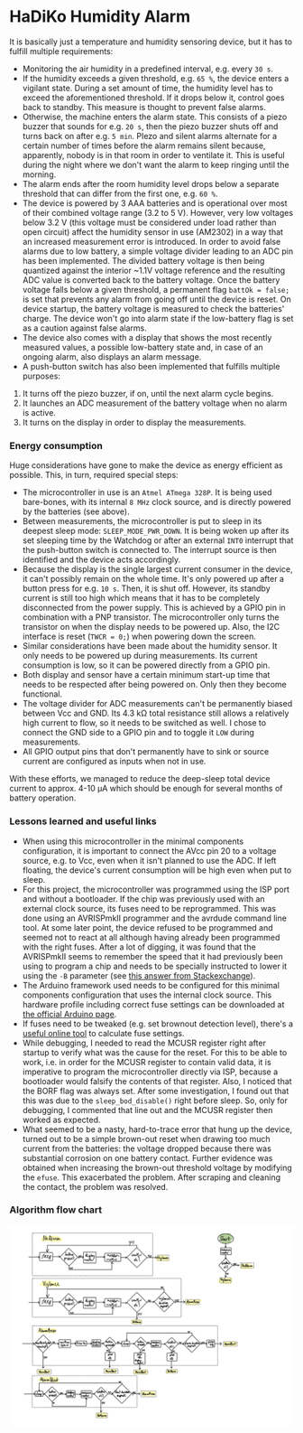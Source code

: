 # HaDiKo Humidity Alarm

It is basically just a temperature and humidity sensoring device, but it has to fulfill multiple requirements:

- Monitoring the air humidity in a predefined interval, e.g. every `30 s`.
- If the humidity exceeds a given threshold, e.g. `65 %`, the device enters a vigilant state. During a set amount of time, the humidity level has to exceed the aforementioned threshold. If it drops below it, control goes back to standby. This measure is thought to prevent false alarms.
- Otherwise, the machine enters the alarm state. This consists of a piezo buzzer that sounds for e.g. `20 s`, then the piezo buzzer shuts off and turns back on after e.g. `5 min`. PIezo and silent alarms alternate for a certain number of times before the alarm remains silent because, apparently, nobody is in that room in order to ventilate it. This is useful during the night where we don't want the alarm to keep ringing until the morning.
- The alarm ends after the room humidity level drops below a separate threshold that can differ from the first one, e.g. `60 %`.
- The device is powered by 3 AAA batteries and is operational over most of their combined voltage range (3.2 to 5 V). However, very low voltages below 3.2 V (this voltage must be considered under load rather than open circuit) affect the humidity sensor in use (AM2302) in a way that an increased measurement error is introduced. In order to avoid false alarms due to low battery, a simple voltage divider leading to an ADC pin has been implemented. The divided battery voltage is then being quantized against the interior ~1.1V voltage reference and the resulting ADC value is converted back to the battery voltage. Once the battery voltage falls below a given threshold, a permanent flag `battOk = false;` is set that prevents any alarm from going off until the device is reset. On device startup, the battery voltage is measured to check the batteries' charge. The device won't go into alarm state if the low-battery flag is set as a caution against false alarms.
- The device also comes with a display that shows the most recently measured values, a possible low-battery state and, in case of an ongoing alarm, also displays an alarm message.
- A push-button switch has also been implemented that fulfills multiple purposes:
1) It turns off the piezo buzzer, if on, until the next alarm cycle begins.
2) It launches an ADC measurement of the battery voltage when no alarm is active.
3) It turns on the display in order to display the measurements.

### Energy consumption

Huge considerations have gone to make the device as energy efficient as possible. This, in turn, required special steps:
- The microcontroller in use is an `Atmel ATmega 328P`. It is being used bare-bones, with its internal `8 MHz` clock source, and is directly powered by the batteries (see above).
- Between measurements, the microcontroller is put to sleep in its deepest sleep mode: `SLEEP_MODE_PWR_DOWN`. It is being woken up after its set sleeping time by the Watchdog or after an external `INT0` interrupt that the push-button switch is connected to. The interrupt source is then identified and the device acts accordingly.
- Because the display is the single largest current consumer in the device, it can't possibly remain on the whole time. It's only powered up after a button press for e.g. `10 s`. Then, it is shut off. However, its standby current is still too high which means that it has to be completely disconnected from the power supply. This is achieved by a GPIO pin in combination with a PNP transistor. The microcontroller only turns the transistor on when the display needs to be powered up. Also, the I2C interface is reset (`TWCR = 0;`) when powering down the screen.
- Similar considerations have been made about the humidity sensor. It only needs to be powered up during measurements. Its current consumption is low, so it can be powered directly from a GPIO pin.
- Both display and sensor have a certain minimum start-up time that needs to be respected after being powered on. Only then they become functional.
- The voltage divider for ADC measurements can't be permanently biased between Vcc and GND. Its 4.3 kΩ total resistance still allows a relatively high current to flow, so it needs to be switched as well. I chose to connect the GND side to a GPIO pin and to toggle it `LOW` during measurements.
- All GPIO output pins that don't permanently have to sink or source current are configured as inputs when not in use.

With these efforts, we managed to reduce the deep-sleep total device current to approx. 4-10 µA which should be enough for several months of battery operation.

### Lessons learned and useful links
- When using this microcontroller in the minimal components configuration, it is important to connect the AVcc pin 20 to a voltage source, e.g. to Vcc, even when it isn't planned to use the ADC. If left floating, the device's current consumption will be high even when put to sleep.
- For this project, the microcontroller was programmed using the ISP port and without a bootloader. If the chip was previously used with an external clock source, its fuses need to be reprogrammed. This was done using an AVRISPmkII programmer and the avrdude command line tool. At some later point, the device refused to be programmed and seemed not to react at all although having already been programmed with the right fuses. After a lot of digging, it was found that the AVRISPmkII seems to remember the speed that it had previously been using to program a chip and needs to be specially instructed to lower it using the `-B` parameter (see [this answer from Stackexchange](https://electronics.stackexchange.com/a/97288)).
- The Arduino framework used needs to be configured for this minimal components configuration that uses the internal clock source. This hardware profile including correct fuse settings can be downloaded at [the official Arduino page](https://docs.arduino.cc/built-in-examples/arduino-isp/ArduinoToBreadboard#minimal-circuit-eliminating-the-external-clock).
- If fuses need to be tweaked (e.g. set brownout detection level), there's a [useful online tool](http://eleccelerator.com/fusecalc/fusecalc.php?chip=atmega328p) to calculate fuse settings.
- While debugging, I needed to read the MCUSR register right after startup to verify what was the cause for the reset. For this to be able to work, i.e. in order for the MCUSR register to contain valid data, it is imperative to program the microcontroller directly via ISP, because a bootloader would falsify the contents of that register. Also, I noticed that the BORF flag was always set. After some investigation, I found out that this was due to the `sleep_bod_disable()` right before sleep. So, only for debugging, I commented that line out and the MCUSR register then worked as expected.
- What seemed to be a nasty, hard-to-trace error that hung up the device, turned out to be a simple brown-out reset when drawing too much current from the batteries: the voltage dropped because there was substantial corrosion on one battery contact. Further evidence was obtained when increasing the brown-out threshold voltage by modifying the `efuse`. This exacerbated the problem. After scraping and cleaning the contact, the problem was resolved.

### Algorithm flow chart
![Algorithm flow chart](algorithm-flow.jpg)